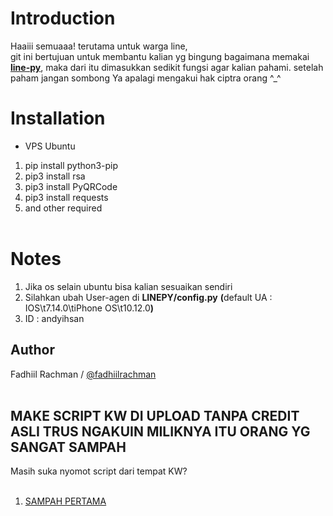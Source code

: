 # Introduction
Haaiii semuaaa! terutama untuk warga line,<br>
git ini bertujuan untuk membantu kalian yg bingung bagaimana memakai <b>[line-py](https://github.com/fadhiilrachman/line-py)</b>, maka dari itu dimasukkan sedikit fungsi agar kalian pahami. setelah paham jangan sombong Ya apalagi mengakui hak ciptra orang ^_^
# Installation
- VPS Ubuntu
1. pip install python3-pip<br>
2. pip3 install rsa<br>
3. pip3 install PyQRCode<br>
4. pip3 install requests<br>
5. and other required<br><br>
# Notes
1. Jika os selain ubuntu bisa kalian sesuaikan sendiri<br>
2. Silahkan ubah User-agen di <b>LINEPY/config.py</b> <b>(</b>default UA : IOS\t7.14.0\tiPhone OS\t10.12.0<b>)</b><br>
3. ID : andyihsan
## Author
Fadhiil Rachman / [@fadhiilrachman](https://github.com/fadhiilrachman/line-py)<br><br>


## MAKE SCRIPT KW DI UPLOAD TANPA CREDIT ASLI TRUS NGAKUIN MILIKNYA ITU ORANG YG SANGAT SAMPAH
Masih suka nyomot script dari tempat KW? <br><br>

1. [SAMPAH PERTAMA](https://github.com/armseke03/a2/blob/master/a.py)

